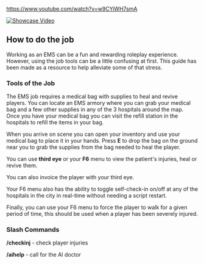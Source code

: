 https://www.youtube.com/watch?v=w9CYiWH7smA

[![Showcase Video](https://img.youtube.com/vi/w9CYiWH7smA/0.jpg)](https://www.youtube.com/watch?v=w9CYiWH7smA)

## How to do the job

Working as an EMS can be a fun and rewarding roleplay experience. However, using the job tools can be a little confusing at first. This guide has been made as a resource to help alleviate some of that stress. 

### Tools of the Job

The EMS job requires a medical bag with supplies to heal and revive players. You can locate an EMS armory where you can grab your medical bag and a few other supplies in any of the 3 hospitals around the map. Once you have your medical bag you can visit the refill station in the hospitals to refill the items in your bag. 

When you arrive on scene you can open your inventory and use your medical bag to place it in your hands. Press **E** to drop the bag on the ground near you to grab the supplies from the bag needed to heal the player. 

You can use **third eye** or your **F6** menu to view the patient's injuries, heal or revive them. 

You can also invoice the player with your third eye. 

Your F6 menu also has the ability to toggle self-check-in on/off at any of the hospitals in the city in real-time without needing a script restart. 

Finally, you can use your F6 menu to force the player to walk for a given period of time, this should be used when a player has been severely injured. 


### Slash Commands

**/checkinj** - check player injuries

**/aihelp** - call for the AI doctor

